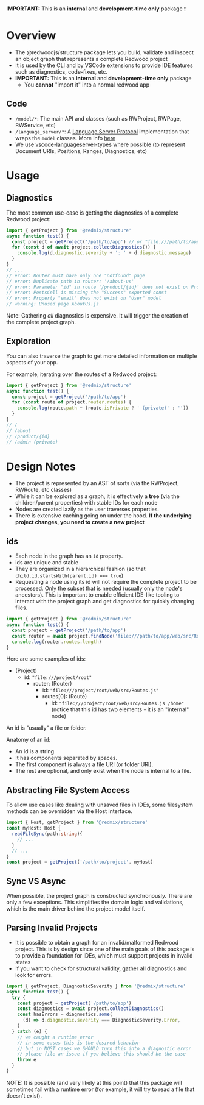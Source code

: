 **IMPORTANT:** This is an **internal** and **development-time only** package :exclamation:

# Overview

- The @redwoodjs/structure package lets you build, validate and inspect an object graph that represents a complete Redwood project
- It is used by the CLI and by VSCode extensions to provide IDE features such as diagnostics, code-fixes, etc.
- **IMPORTANT:** This is an **internal** and **development-time only** package
  - You **cannot** "import it" into a normal redwood app

## Code

- `/model/*`: The main API and classes (such as RWProject, RWPage, RWService, etc)
- `/language_server/*`: A [Language Server Protocol](https://microsoft.github.io/language-server-protocol/) implementation that wraps the `model` classes. More info [here](./src/language_server/README.md)
- We use [vscode-languageserver-types](https://www.npmjs.com/package/vscode-languageserver-types) where possible (to represent Document URIs, Positions, Ranges, Diagnostics, etc)

# Usage

## Diagnostics

The most common use-case is getting the diagnostics of a complete Redwood project:

```ts
import { getProject } from '@redmix/structure'
async function test() {
  const project = getProject('/path/to/app') // or "file:///path/to/app"
  for (const d of await project.collectDiagnostics()) {
    console.log(d.diagnostic.severity + ': ' + d.diagnostic.message)
  }
}
// ...
// error: Router must have only one "notfound" page
// error: Duplicate path in router: '/about-us'
// error: Parameter "id" in route '/product/{id}' does not exist on ProductPage
// error: PostsCell is missing the "Success" exported const
// error: Property "email" does not exist on "User" model
// warning: Unused page AboutUs.js
```

Note: Gathering _all_ diagnostics is expensive. It will trigger the creation of the complete project graph.

## Exploration

You can also traverse the graph to get more detailed information on multiple aspects of your app.

For example, iterating over the routes of a Redwood project:

```ts
import { getProject } from '@redmix/structure'
async function test() {
  const project = getProject('/path/to/app')
  for (const route of project.router.routes) {
    console.log(route.path + (route.isPrivate ? ' (private)' : ''))
  }
}
// /
// /about
// /product/{id}
// /admin (private)
```

# Design Notes

- The project is represented by an AST of sorts (via the RWProject, RWRoute, etc classes)
- While it can be explored as a graph, it is effectively a **tree** (via the children/parent properties) with stable IDs for each node
- Nodes are created lazily as the user traverses properties.
- There is extensive caching going on under the hood. **If the underlying project changes, you need to create a new project**

## ids

- Each node in the graph has an `id` property.
- ids are unique and stable
- They are organized in a hierarchical fashion (so that `child.id.startsWith(parent.id) === true`)
- Requesting a node using its id will not require the complete project to be processed. Only the subset that is needed (usually only the node's ancestors). This is important to enable efficient IDE-like tooling to interact with the project graph and get diagnostics for quickly changing files.

```ts
import { getProject } from '@redmix/structure'
async function test() {
  const project = getProject('/path/to/app')
  const router = await project.findNode('file:///path/to/app/web/src/Routes.js')
  console.log(router.routes.length)
}
```

Here are some examples of ids:

- (Project)
  - id: `"file:///project/root"`
    - router: (Router)
      - id: `"file:///project/root/web/src/Routes.js"`
      - routes[0]: (Route)
        - id: `"file:///project/root/web/src/Routes.js /home"` (notice that this id has two elements - it is an "internal" node)

An id is "usually" a file or folder.

Anatomy of an id:

- An id is a string.
- It has components separated by spaces.
- The first component is always a file URI (or folder URI).
- The rest are optional, and only exist when the node is internal to a file.

## Abstracting File System Access

To allow use cases like dealing with unsaved files in IDEs, some filesystem methods can be overridden via the Host interface.

```ts
import { Host, getProject } from '@redmix/structure'
const myHost: Host {
  readFileSync(path:string){
    // ...
  }
  // ...
}
const project = getProject('/path/to/project', myHost)
```

## Sync VS Async

When possible, the project graph is constructed synchronously. There are only a few exceptions. This simplifies the domain logic and validations, which is the main driver behind the project model itself.

## Parsing Invalid Projects

- It is possible to obtain a graph for an invalid/malformed Redwood project. This is by design since one of the main goals of this package is to provide a foundation for IDEs, which must support projects in invalid states
- If you want to check for structural validity, gather all diagnostics and look for errors.

```ts
import { getProject, DiagnosticSeverity } from '@redmix/structure'
async function test() {
  try {
    const project = getProject('/path/to/app')
    const diagnostics = await project.collectDiagnostics()
    const hasErrors = diagnostics.some(
      (d) => d.diagnostic.severity === DiagnosticSeverity.Error,
    )
  } catch (e) {
    // we caught a runtime error
    // in some cases this is the desired behavior
    // but in MOST cases we SHOULD turn this into a diagnostic error
    // please file an issue if you believe this should be the case
    throw e
  }
}
```

NOTE: It is possible (and very likely at this point) that this package will sometimes fail with a runtime error (for example, it will try to read a file that doesn't exist).
